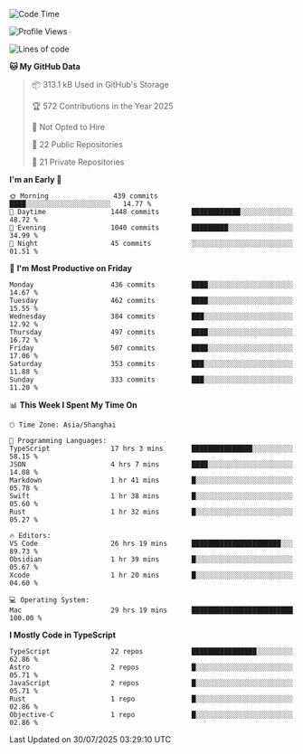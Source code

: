 <!--START_SECTION:waka-->
![Code Time](http://img.shields.io/badge/Code%20Time-3%2C924%20hrs%2040%20mins-blue)

![Profile Views](http://img.shields.io/badge/Profile%20Views-0-blue)

![Lines of code](https://img.shields.io/badge/From%20Hello%20World%20I%27ve%20Written-3.3%20million%20lines%20of%20code-blue)

**🐱 My GitHub Data** 

> 📦 313.1 kB Used in GitHub's Storage 
 > 
> 🏆 572 Contributions in the Year 2025
 > 
> 🚫 Not Opted to Hire
 > 
> 📜 22 Public Repositories 
 > 
> 🔑 21 Private Repositories 
 > 
**I'm an Early 🐤** 

```text
🌞 Morning                439 commits         ████░░░░░░░░░░░░░░░░░░░░░   14.77 % 
🌆 Daytime                1448 commits        ████████████░░░░░░░░░░░░░   48.72 % 
🌃 Evening                1040 commits        █████████░░░░░░░░░░░░░░░░   34.99 % 
🌙 Night                  45 commits          ░░░░░░░░░░░░░░░░░░░░░░░░░   01.51 % 
```
📅 **I'm Most Productive on Friday** 

```text
Monday                   436 commits         ████░░░░░░░░░░░░░░░░░░░░░   14.67 % 
Tuesday                  462 commits         ████░░░░░░░░░░░░░░░░░░░░░   15.55 % 
Wednesday                384 commits         ███░░░░░░░░░░░░░░░░░░░░░░   12.92 % 
Thursday                 497 commits         ████░░░░░░░░░░░░░░░░░░░░░   16.72 % 
Friday                   507 commits         ████░░░░░░░░░░░░░░░░░░░░░   17.06 % 
Saturday                 353 commits         ███░░░░░░░░░░░░░░░░░░░░░░   11.88 % 
Sunday                   333 commits         ███░░░░░░░░░░░░░░░░░░░░░░   11.20 % 
```


📊 **This Week I Spent My Time On** 

```text
🕑︎ Time Zone: Asia/Shanghai

💬 Programming Languages: 
TypeScript               17 hrs 3 mins       ███████████████░░░░░░░░░░   58.15 % 
JSON                     4 hrs 7 mins        ████░░░░░░░░░░░░░░░░░░░░░   14.08 % 
Markdown                 1 hr 41 mins        █░░░░░░░░░░░░░░░░░░░░░░░░   05.78 % 
Swift                    1 hr 38 mins        █░░░░░░░░░░░░░░░░░░░░░░░░   05.60 % 
Rust                     1 hr 32 mins        █░░░░░░░░░░░░░░░░░░░░░░░░   05.27 % 

🔥 Editors: 
VS Code                  26 hrs 19 mins      ██████████████████████░░░   89.73 % 
Obsidian                 1 hr 39 mins        █░░░░░░░░░░░░░░░░░░░░░░░░   05.67 % 
Xcode                    1 hr 20 mins        █░░░░░░░░░░░░░░░░░░░░░░░░   04.60 % 

💻 Operating System: 
Mac                      29 hrs 19 mins      █████████████████████████   100.00 % 
```

**I Mostly Code in TypeScript** 

```text
TypeScript               22 repos            ████████████████░░░░░░░░░   62.86 % 
Astro                    2 repos             █░░░░░░░░░░░░░░░░░░░░░░░░   05.71 % 
JavaScript               2 repos             █░░░░░░░░░░░░░░░░░░░░░░░░   05.71 % 
Rust                     1 repo              █░░░░░░░░░░░░░░░░░░░░░░░░   02.86 % 
Objective-C              1 repo              █░░░░░░░░░░░░░░░░░░░░░░░░   02.86 % 
```




 Last Updated on 30/07/2025 03:29:10 UTC
<!--END_SECTION:waka-->